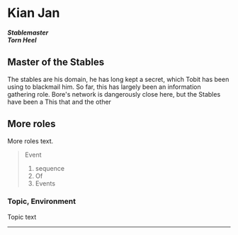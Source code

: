 # Kian Jan
 ***Stablemaster***  
 ***Torn Heel***
 
## Master of the Stables

The stables are his domain, he has long kept a secret, which Tobit has been using to blackmail him. So far, this has largely been an information gathering role. Bore's network is dangerously close here, but the Stables have been a 
This that and the other

## More roles
More roles text.

> Event
> 1. sequence
> 2. Of 
> 3. Events

### Topic, Environment
Topic text


---


